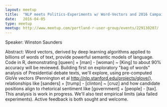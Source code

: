 ```yaml
---
layout: meetup
title:  "NLP meets Politics-Experiment­s w/ Word-Vectors and 2016 Campaign Debate Rhetoric"
date:   2016-04-05
type: meetup
meetup: http://www.meetup.com/portland-r-user-group/events/229130207/
---
```


Speaker: Winston Saunders

Abstract: Word vectors, derived by deep learning algorithms applied to billions of words of text, provide powerful semantic models of language. Code in R, demonstrating [queen] + [man] - [woman] ~ [King] to about 90% accuracy will be reviewed. Building first on exploratory "bag of words" analysis of Presidential debate texts, we'll explore, using pre-computed GloVe vectors (Pennington et al http://nlp.stanford.edu/projects/glove/), relationships like [sanders] + [trump] - [clinton] ~ [cruz] and how candidate positions align to rhetorical sentiment like [government] + [people] - [tax]. This analysis is work in progress. We'll also test empirical limits (aka failed experiments). Active feedback is both sought and welcome.